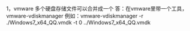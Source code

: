 1，vmware 多个硬盘存储文件可以合并成一个
答：在vmware里带一个工具，vmware-vdiskmanager
例如：vmware-vdiskmanager -r ./Windows7_x64_QQ.vmdk -t 0  ../Windows7_x64_QQ.vmdk
